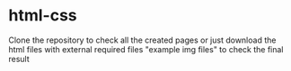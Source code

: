 # html-css
Clone the repository to check all the created pages or just download the html files with external required files "example img files" to check the final result
